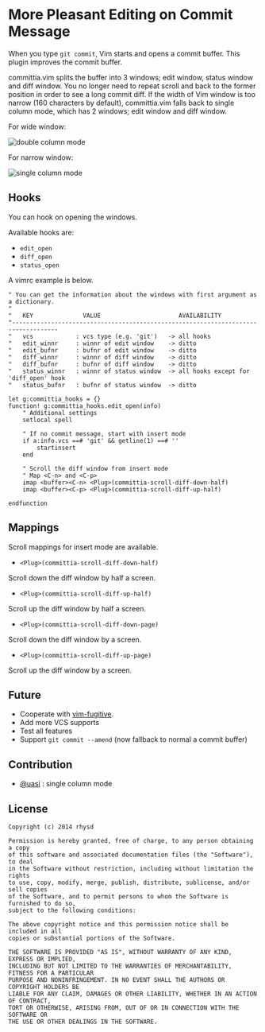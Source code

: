More Pleasant Editing on Commit Message
=======================================

When you type `git commit`, Vim starts and opens a commit buffer.  This plugin improves
the commit buffer.

committia.vim splits the buffer into 3 windows; edit window, status window and diff window.
You no longer need to repeat scroll and back to the former position in order to see a long
commit diff.  If the width of Vim window is too narrow (160 characters by default), committia.vim
falls back to single column mode, which has 2 windows; edit window and diff window.

For wide window:

![double column mode](https://dl.dropboxusercontent.com/u/2753138/screenshot_committia.jpg)

For narrow window:

![single column mode](https://dl.dropboxusercontent.com/u/2753138/screenshot_committia_narrow.jpg)

## Hooks

You can hook on opening the windows.

Available hooks are:

- `edit_open`
- `diff_open`
- `status_open`

A vimrc example is below.

```vim
" You can get the information about the windows with first argument as a dictionary.
"
"   KEY              VALUE                      AVAILABILITY
"-----------------------------------------------------------------------------------
"   vcs            : vcs type (e.g. 'git')   -> all hooks
"   edit_winnr     : winnr of edit window    -> ditto
"   edit_bufnr     : bufnr of edit window    -> ditto
"   diff_winnr     : winnr of diff window    -> ditto
"   diff_bufnr     : bufnr of diff window    -> ditto
"   status_winnr   : winnr of status window  -> all hooks except for 'diff_open' hook
"   status_bufnr   : bufnr of status window  -> ditto

let g:committia_hooks = {}
function! g:committia_hooks.edit_open(info)
    " Additional settings
    setlocal spell

    " If no commit message, start with insert mode
    if a:info.vcs ==# 'git' && getline(1) ==# ''
        startinsert
    end

    " Scroll the diff window from insert mode
    " Map <C-n> and <C-p>
    imap <buffer><C-n> <Plug>(committia-scroll-diff-down-half)
    imap <buffer><C-p> <Plug>(committia-scroll-diff-up-half)

endfunction
```

## Mappings

Scroll mappings for insert mode are available.

- `<Plug>(committia-scroll-diff-down-half)`

Scroll down the diff window by half a screen.

- `<Plug>(committia-scroll-diff-up-half)`

Scroll up the diff window by half a screen.

- `<Plug>(committia-scroll-diff-down-page)`

Scroll down the diff window by a screen.

- `<Plug>(committia-scroll-diff-up-page)`

Scroll up the diff window by a screen.

## Future

- Cooperate with [vim-fugitive](https://github.com/tpope/vim-fugitive).
- Add more VCS supports
- Test all features
- Support `git commit --amend` (now fallback to normal a commit buffer)

## Contribution

- [@uasi](https://github.com/uasi) : single column mode

## License

    Copyright (c) 2014 rhysd

    Permission is hereby granted, free of charge, to any person obtaining a copy
    of this software and associated documentation files (the "Software"), to deal
    in the Software without restriction, including without limitation the rights
    to use, copy, modify, merge, publish, distribute, sublicense, and/or sell copies
    of the Software, and to permit persons to whom the Software is furnished to do so,
    subject to the following conditions:

    The above copyright notice and this permission notice shall be included in all
    copies or substantial portions of the Software.

    THE SOFTWARE IS PROVIDED "AS IS", WITHOUT WARRANTY OF ANY KIND, EXPRESS OR IMPLIED,
    INCLUDING BUT NOT LIMITED TO THE WARRANTIES OF MERCHANTABILITY, FITNESS FOR A PARTICULAR
    PURPOSE AND NONINFRINGEMENT. IN NO EVENT SHALL THE AUTHORS OR COPYRIGHT HOLDERS BE
    LIABLE FOR ANY CLAIM, DAMAGES OR OTHER LIABILITY, WHETHER IN AN ACTION OF CONTRACT,
    TORT OR OTHERWISE, ARISING FROM, OUT OF OR IN CONNECTION WITH THE SOFTWARE OR
    THE USE OR OTHER DEALINGS IN THE SOFTWARE.

